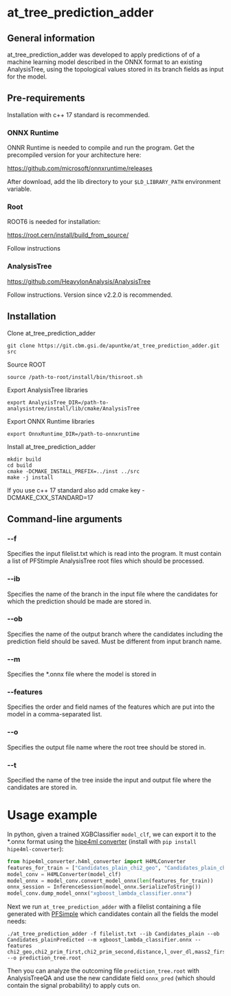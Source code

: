 # at_tree_prediction_adder

## General information

at_tree_prediction_adder was developed to apply predictions of of a machine learning model described in the ONNX format to an existing AnalysisTree, using the topological values stored in its branch fields as input for the model.

## Pre-requirements

Installation with c++ 17 standard is recommended.

### ONNX Runtime

ONNR Runtime is needed to compile and run the program. Get the precompiled version for your architecture here:

https://github.com/microsoft/onnxruntime/releases

After download, add the lib directory to your `$LD_LIBRARY_PATH` environment variable.

### Root

ROOT6 is needed for installation:

https://root.cern/install/build_from_source/

Follow instructions
    
### AnalysisTree

https://github.com/HeavyIonAnalysis/AnalysisTree

Follow instructions. Version since v2.2.0 is recommended.

## Installation

Clone at_tree_prediction_adder

    git clone https://git.cbm.gsi.de/apuntke/at_tree_prediction_adder.git src
    
Source ROOT

    source /path-to-root/install/bin/thisroot.sh
    
Export AnalysisTree libraries

    export AnalysisTree_DIR=/path-to-analysistree/install/lib/cmake/AnalysisTree
	
Export ONNX Runtime libraries

    export OnnxRuntime_DIR=/path-to-onnxruntime
    
Install at_tree_prediction_adder
    
    mkdir build
    cd build
    cmake -DCMAKE_INSTALL_PREFIX=../inst ../src
	make -j install
    
  If you use c++ 17 standard also add cmake key -DCMAKE_CXX_STANDARD=17

## Command-line arguments
### --f <input-filelist>
Specifies the input filelist.txt which is read into the program. It must contain a list of PFStimple AnalysisTree root files which should be processed.
### --ib <branch-name>
Specifies the name of the branch in the input file where the candidates for which the prediction should be made are stored in.
### --ob <branch-name>
Specifies the name of the output branch where the candidates including the prediction field should be saved. Must be different from input branch name.
### --m <onnx-file>
Specifies the *.onnx file where the model is stored in
### --features <feature-list>
Specifies the order and field names of the features which are put into the model in a comma-separated list.
### --o <output-file>
Specifies the output file name where the root tree should be stored in.
### --t
Specified the name of the tree inside the input and output file where the candidates are stored in.

# Usage example
In python, given a trained XGBClassifier `model_clf`, we can export it to the *.onnx format using the [hipe4ml converter](https://github.com/fgrosa/hipe4ml_converter) (install with `pip install hipe4ml-converter`):
```python
from hipe4ml_converter.h4ml_converter import H4MLConverter
features_for_train = ["Candidates_plain_chi2_geo", "Candidates_plain_chi2_prim_first", "Candidates_plain_chi2_prim_second", "Candidates_plain_distance", "Candidates_plain_l_over_dl", "Candidates_plain_mass2_first", "Candidates_plain_mass2_second"]
model_conv = H4MLConverter(model_clf)
model_onnx = model_conv.convert_model_onnx(len(features_for_train))
onnx_session = InferenceSession(model_onnx.SerializeToString())
model_conv.dump_model_onnx("xgboost_lambda_classifier.onnx")
```
Next we run `at_tree_prediction_adder` with a filelist containing a file generated with [PFSimple](https://github.com/HeavyIonAnalysis/PFSimple) which candidates contain all the fields the model needs:
```
./at_tree_prediction_adder -f filelist.txt --ib Candidates_plain --ob Candidates_plainPredicted --m xgboost_lambda_classifier.onnx --features chi2_geo,chi2_prim_first,chi2_prim_second,distance,l_over_dl,mass2_first,mass2_second --o prediction_tree.root
```
Then you can analyze the outcoming file `prediction_tree.root` with AnalysisTreeQA and use the new candidate field `onnx_pred` (which should contain the signal probability) to apply cuts on.